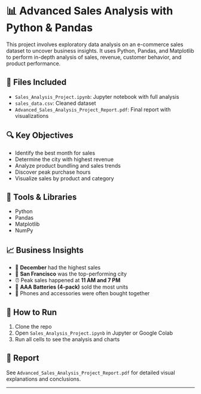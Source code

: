 # 📊 Advanced Sales Analysis with Python & Pandas

This project involves exploratory data analysis on an e-commerce sales dataset to uncover business insights. It uses Python, Pandas, and Matplotlib to perform in-depth analysis of sales, revenue, customer behavior, and product performance.

## 📁 Files Included
- `Sales_Analysis_Project.ipynb`: Jupyter notebook with full analysis
- `sales_data.csv`: Cleaned dataset
- `Advanced_Sales_Analysis_Project_Report.pdf`: Final report with visualizations

## 🔍 Key Objectives
- Identify the best month for sales
- Determine the city with highest revenue
- Analyze product bundling and sales trends
- Discover peak purchase hours
- Visualize sales by product and category

## 🔧 Tools & Libraries
- Python
- Pandas
- Matplotlib
- NumPy

## 📈 Business Insights
- 📅 **December** had the highest sales
- 🌆 **San Francisco** was the top-performing city
- ⏰ Peak sales happened at **11 AM and 7 PM**
- 🔋 **AAA Batteries (4-pack)** sold the most units
- 🔗 Phones and accessories were often bought together

## 🚀 How to Run
1. Clone the repo
2. Open `Sales_Analysis_Project.ipynb` in Jupyter or Google Colab
3. Run all cells to see the analysis and charts

## 📄 Report
See `Advanced_Sales_Analysis_Project_Report.pdf` for detailed visual explanations and conclusions.

---
